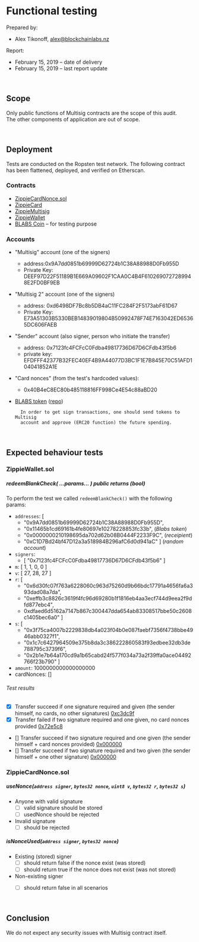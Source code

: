 # Functional testing

Prepared by:

- Alex Tikonoff, [alex@blockchainlabs.nz](alex@blockchainlabs.nz)

Report:

- February 15, 2019 – date of delivery
- February 15, 2019 – last report update


<br><!-- ********************************************* -->

## Scope

Only public functions of Multisig contracts are the scope of this audit.<br>
The other components of application are out of scope.

<br><!-- ********************************************* -->

## Deployment

Tests are conducted on the Ropsten test network. The following contract has been flattened, deployed, and verified on Etherscan.

### Contracts
- [ZippieCardNonce.sol](https://ropsten.etherscan.io/tx/0x97b5546d240333764bb1fcb33823f5e991cef9f9cee8f0f3e97ed3ba16e1298c) 
- [ZippieCard](https://ropsten.etherscan.io/tx/0xe17b6f548015a4c21583dffb8d9b24c5c628f4e5fc86093d28fd28eb658ec5be)
- [ZippieMultisig](https://ropsten.etherscan.io/tx/0x256670d113700e2ddbc398edbfdaa6f88432d92fe42ddd3f2d4305fc3f18b507)
- [ZippieWallet](https://ropsten.etherscan.io/tx/0x5d73c091e79b03b8ca849017b07845bb9061672a31d48ddbb30ed2b98d8a19d8)
- [BLABS Coin](https://ropsten.etherscan.io/address/0x11465b1cd69161b4fe80697e10278228853fc33b) – for testing purpose

### Accounts

- "Multisig" account (one of the signers) 
	- address:0x9A7dd0851b69999D62724b1C38A88988D0Fb955D
	- Private Key: DEEF97D22F51189B1E669A09602F1CAA0C4B4F6102690727289948E2FD0BF9EB

- "Multisig 2" account (one of the signers) 
	- address: 0xd6498DF7Bc8b5DB4aC11FC284F2F5173abF61D67
	- Private Key: E73A51303B5330BEB14839019804B50992478F74E7163042ED65365DC606FAEB

- "Sender" account (also signer, person who initiate the transfer)
	- address: 0x7123fc4FCFcC0Fdba49817736D67D6CFdb43f5b6
	- private key: EFDFFF42377B32FEC40EF4B9A44077D3BC1F1E7B845E70C51AFD104041852A1E

- "Card nonces" (from the test's hardcoded values):
	- 0x40B4eC8EC80b485118816FF998Ce4E54c88aBD20

- [BLABS token](https://ropsten.etherscan.io/address/0x11465b1cd69161b4fe80697e10278228853fc33b) ([repo](https://github.com/BlockchainLabsNZ/blabs-coin))

		In order to get sign transactions, one should send tokens to Multisig 
		account and approve (ERC20 function) the future spending.


<br><!-- ********************************************* -->

## Expected behaviour tests



### ZippieWallet.sol

##### redeemBlankCheck( ...*params*... ) public returns (bool)

To perform the test we called `redeemBlankCheck()` with the following params:

- `addresses`: [
	- "0x9A7dd0851b69999D62724b1C38A88988D0Fb955D",   
	- "0x11465b1cd69161b4fe80697e10278228853fc33b",        (*Blabs token*)
	- "0x0000000210198695da702d62b08B0444F2233F9C",        (*receipient*)
	- "0xC1D7Bd24bf47D12a3a518984B296afC6d0d941aC" ]       (*random account*)
- `signers`:  
	- [ "0x7123fc4FCFcC0Fdba49817736D67D6CFdb43f5b6" ]
- `m`: [ 1, 1, 0, 0 ]
- `v`: [ 27, 28, 27 ]
- `r`: [ 
	- "0x6d30fc07f763a6228060c963d75260d9b66bdc17791a4656fa6a393dad08a7da", 
	- "0xeffb3c8826c3619f4fc96d69280b1f1816eb4aa3ecf744d9eea2f9dfd877ebc4",   
	- 0xdfaed6d5162a7147b867c300447dda654ab83308517bbe50c2608c1405bec6a0" ]
- `s`: [ 
	- "0x3f75ca4007b2229838db4a023f04b0e087faebf7356f4738bbe4946abb0327f1", 
	- "0x1c7c6427964509e375b8da3c386222860583f93edbee32db3de788795c3739f6", 
	- "0x2b1e7b64a170cd9a1b65cabd24f577f034a73a2f39ffa0ace04492766f23b790" ]
- `amount`: 1000000000000000000
- cardNonces: []

###### Test results

- [x] Transfer succeed if one signature required and given (the sender himself, no cards, no other signatures) [0xc3dc9f](https://ropsten.etherscan.io/tx/0xc3dc9ff27e422a38371ef991959afb14bb05e14f0514e0113c273d3ca4106aa9)
- [x] Transfer failed if two signature required and one given, no card nonces provided [0x72e5c8](https://ropsten.etherscan.io/tx/0x72e5c8f670ab5c4fe9ef47487e3ceeff7ccb84cacdbb9c8457f52107660c8e9e)
- [] Transfer succeed if two signature required and one given (the sender himself + card nonces provided) [0x000000]()
- [] Transfer succeed if two signature required and two given (the sender himself + one other signature) [0x000000]()


### ZippieCardNonce.sol

##### useNonce(`address signer`, `bytes32 nonce`, `uint8 v`, `bytes32 r`, `bytes32 s`)

-  Anyone with valid signature
	-  [ ] valid signature should be stored
	-  [ ] usedNonce should be rejected
-  Invalid signature
	-  [ ] should be rejected

##### isNonceUsed(`address signer`, `bytes32 nonce`)

-  Existing (stored) signer
	-  [ ] should return false if the nonce exist (was stored)
	-  [ ] should return true if the nonce does not exist (was not stored)
-  Non-existing signer
	-  [ ] should return false in all scenarios

	
<br><!-- ********************************************* -->
	
## Conclusion


We do not expect any security issues with Multisig contract itself.




